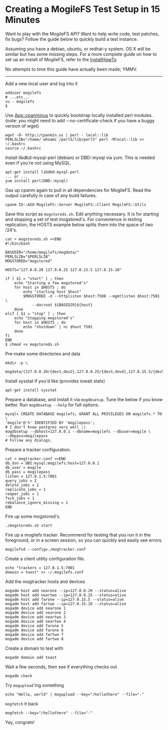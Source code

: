 # Creating a MogileFS Test Setup in 15 Minutes #

Want to play with the MogileFS API? Want to help write code, test patches, fix
bugs? Follow the guide below to quickly build a test instance.

Assuming you have a debian, ubuntu, or redhat-y system. OS X will be similar
but has some missing steps. For a more complete guide on how to set up an
install of MogileFS, refer to the [InstallHowTo](InstallHowTo.md)

No attempts to time this guide have actually been made; YMMV.

---


Add a new local user and log into it
```
adduser mogilefs
# ...etc...
su - mogilefs
$
```

Use [App::cpanminus](http://search.cpan.org/dist/App-cpanminus/) to quickly
bootstrap locally installed perl modules.
(note: you might need to add --no-certificate-check if you have a buggy
version of wget)
```
wget -O- http://cpanmin.us | perl - local::lib
PERL5LIB="/home/`whoami`/perl5/lib/perl5" perl -Mlocal::lib >> ~/.bashrc
source ~/.bashrc
```

Install libdbd-mysql-perl (debian) or DBD::mysql via yum. This is needed even
if you're not using MySQL.
```
apt-get install libdbd-mysql-perl
... or ...
yum install perl(DBD::mysql)
```

Gas up cpanm again to pull in all dependencies for MogileFS. Read the
output carefully in case of any build failures.
```
cpanm IO::AIO MogileFS::Server MogileFS::Client MogileFS::Utils
```

Save this script as `mogstoreds.sh`. Edit anything necessary.
It is for starting and stopping a set of test mogstored's. For convenience
in testing replication, the HOSTS example below splits them into the
space of two /24's.
```
cat > mogstoreds.sh <<END
#!/bin/bash

BASEDIR="/home/mogilefs/mogdata/"
PERL5LIB="$PERL5LIB"
MOGSTORED="mogstored"

HOSTS="127.0.0.20 127.0.0.25 127.0.15.5 127.0.15.10"

if [ $1 = "start" ] ; then
    echo "Starting a few mogstored's"
    for host in $HOSTS ; do
        echo "starting host $host"
        $MOGSTORED -d --httplisten $host:7500 --mgmtlisten $host:7501 \
            --docroot ${BASEDIR}${host}
    done
elif [ $1 = "stop" ] ; then
    echo "Stopping mogstored's"
    for host in $HOSTS ; do
        echo "shutdown" | nc $host 7501
    done
fi
END
$ chmod +x mogstoreds.sh
```

Pre-make some directories and data
```
mkdir -p \
  mogdata/{127.0.0.20/{dev1,dev2},127.0.0.25/{dev3,dev4},127.0.15.5/{dev5,dev6},127.0.15.10/{dev7,dev8}}
```

Install sysstat if you'd like (provides iowait stats)
```
apt-get install sysstat
```

Prepare a database, and install it via `mogdbsetup`. Tune the below if you
know better. Run `mogdbsetup --help` for full options.
```
mysql> CREATE DATABASE mogilefs; GRANT ALL PRIVILEGES ON mogilefs.* TO \
'mogile'@'%' IDENTIFIED BY 'mogilepass';
# I don't know postgres very well ;)
mogdbsetup --dbhost=127.0.0.1 --dbname=mogilefs --dbuser=mogile \
--dbpass=mogilepass
# Follow any dialogs.
```

Prepare a tracker configuration.
```
cat > mogtracker.conf <<END
db_dsn = DBI:mysql:mogilefs:host=127.0.0.1
db_user = mogile
db_pass = mogilepass
listen = 127.0.1.5:7001
query_jobs = 2
delete_jobs = 1
replicate_jobs = 1
reaper_jobs = 1
fsck_jobs = 1
rebalance_ignore_missing = 1
END
```

Fire up some mogstored's.
```
./mogstoreds.sh start
```

Fire up a mogilefs tracker. Recommend for testing that you run it in the
foreground, or in a screen session, so you can quickly and easily see errors.
```
mogilefsd --config=./mogtracker.conf
```

Create a client utility configuration file.
```
echo "trackers = 127.0.1.5:7001
domain = toast" >> ~/.mogilefs.conf
```

Add the mogtracker hosts and devices
```
mogadm host add nearone --ip=127.0.0.20 --status=alive
mogadm host add neartwo --ip=127.0.0.25 --status=alive
mogadm host add farone --ip=127.0.15.5 --status=alive
mogadm host add fartwo --ip=127.0.15.10 --status=alive
mogadm device add nearone 1
mogadm device add nearone 2
mogadm device add neartwo 3
mogadm device add neartwo 4
mogadm device add farone 5
mogadm device add farone 6
mogadm device add fartwo 7
mogadm device add fartwo 8
```

Create a domain to test with
```
mogadm domain add toast
```

Wait a few seconds, then see if everything checks out
```
mogadm check
```

Try `mogupload`'ing something
```
echo "Hello, world" | mogupload --key="/hellothere" --file="-"
```

`mogfetch` it back
```
mogfetch --key="/hellothere" --file="-"
```

Yay, congrats!

